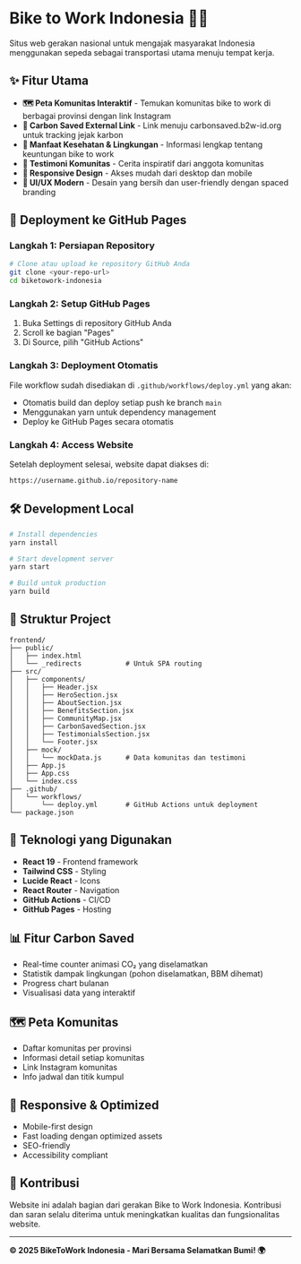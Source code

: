 # Bike to Work Indonesia 🚴‍♂️

Situs web gerakan nasional untuk mengajak masyarakat Indonesia menggunakan sepeda sebagai transportasi utama menuju tempat kerja.

## ✨ Fitur Utama

- **🗺️ Peta Komunitas Interaktif** - Temukan komunitas bike to work di berbagai provinsi dengan link Instagram
- **🔗 Carbon Saved External Link** - Link menuju carbonsaved.b2w-id.org untuk tracking jejak karbon
- **💚 Manfaat Kesehatan & Lingkungan** - Informasi lengkap tentang keuntungan bike to work
- **👥 Testimoni Komunitas** - Cerita inspiratif dari anggota komunitas
- **📱 Responsive Design** - Akses mudah dari desktop dan mobile
- **🎨 UI/UX Modern** - Desain yang bersih dan user-friendly dengan spaced branding

## 🚀 Deployment ke GitHub Pages

### Langkah 1: Persiapan Repository
```bash
# Clone atau upload ke repository GitHub Anda
git clone <your-repo-url>
cd biketowork-indonesia
```

### Langkah 2: Setup GitHub Pages
1. Buka Settings di repository GitHub Anda
2. Scroll ke bagian "Pages"
3. Di Source, pilih "GitHub Actions"

### Langkah 3: Deployment Otomatis
File workflow sudah disediakan di `.github/workflows/deploy.yml` yang akan:
- Otomatis build dan deploy setiap push ke branch `main`
- Menggunakan yarn untuk dependency management
- Deploy ke GitHub Pages secara otomatis

### Langkah 4: Access Website
Setelah deployment selesai, website dapat diakses di:
```
https://username.github.io/repository-name
```

## 🛠️ Development Local

```bash
# Install dependencies
yarn install

# Start development server
yarn start

# Build untuk production
yarn build
```

## 📁 Struktur Project

```
frontend/
├── public/
│   ├── index.html
│   └── _redirects           # Untuk SPA routing
├── src/
│   ├── components/
│   │   ├── Header.jsx
│   │   ├── HeroSection.jsx
│   │   ├── AboutSection.jsx
│   │   ├── BenefitsSection.jsx
│   │   ├── CommunityMap.jsx
│   │   ├── CarbonSavedSection.jsx
│   │   ├── TestimonialsSection.jsx
│   │   └── Footer.jsx
│   ├── mock/
│   │   └── mockData.js      # Data komunitas dan testimoni
│   ├── App.js
│   ├── App.css
│   └── index.css
├── .github/
│   └── workflows/
│       └── deploy.yml       # GitHub Actions untuk deployment
└── package.json
```

## 🎨 Teknologi yang Digunakan

- **React 19** - Frontend framework
- **Tailwind CSS** - Styling
- **Lucide React** - Icons
- **React Router** - Navigation
- **GitHub Actions** - CI/CD
- **GitHub Pages** - Hosting

## 📊 Fitur Carbon Saved

- Real-time counter animasi CO₂ yang diselamatkan
- Statistik dampak lingkungan (pohon diselamatkan, BBM dihemat)
- Progress chart bulanan
- Visualisasi data yang interaktif

## 🗺️ Peta Komunitas

- Daftar komunitas per provinsi
- Informasi detail setiap komunitas
- Link Instagram komunitas
- Info jadwal dan titik kumpul

## 📱 Responsive & Optimized

- Mobile-first design
- Fast loading dengan optimized assets
- SEO-friendly
- Accessibility compliant

## 🤝 Kontribusi

Website ini adalah bagian dari gerakan Bike to Work Indonesia. Kontribusi dan saran selalu diterima untuk meningkatkan kualitas dan fungsionalitas website.

---

**© 2025 BikeToWork Indonesia - Mari Bersama Selamatkan Bumi! 🌍**
